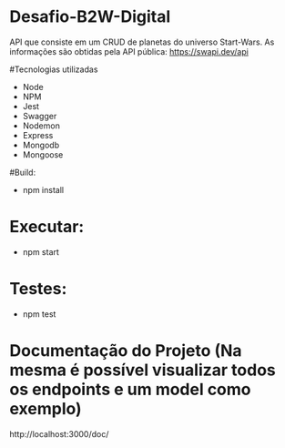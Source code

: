 # Desafio-B2W-Digital
API que consiste em um CRUD de planetas do universo Start-Wars. 
As informações são obtidas pela API pública: https://swapi.dev/api

#Tecnologias utilizadas
- Node
- NPM
- Jest
- Swagger
- Nodemon
- Express
- Mongodb
- Mongoose

#Build:
- npm install

# Executar:
- npm start

# Testes:
- npm test

# Documentação do Projeto (Na mesma é possível visualizar todos os endpoints e um model como exemplo)
http://localhost:3000/doc/
